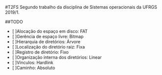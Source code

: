 #T2FS
Segundo trabalho da disciplina de Sistemas operacionais da UFRGS 2019/1.

##TODO
- [ ]Alocação do espaço em disco: FAT
- [ ]Gerência de espaço livre: Bitmap
- [ ]Hierarquia de diretórios: Árvore
- [ ]Localização do diretório raiz: Fixa
- [ ]Registro de diretório: Fixo
- [ ]Organização interna dos diretórios: Linear
- [ ]Vínculos: Hardlink
- [ ]Caminho: Absoluto
